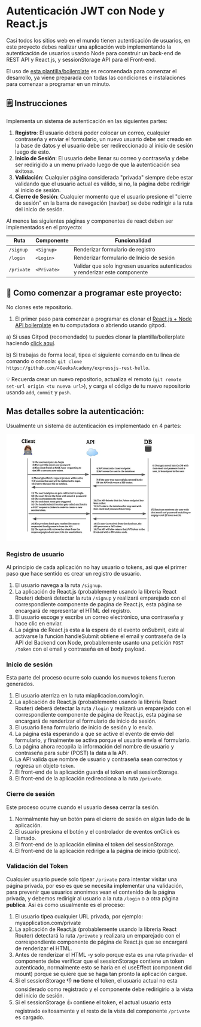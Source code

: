 # Autenticación JWT con Node y React.js

Casi todos los sitios web en el mundo tienen autenticación de usuarios, en este proyecto debes realizar una aplicación web implementando la autenticación de usuarios usando Node para construir un back-end de REST API y React.js, y sessionStorage API para el Front-end.

El uso de [esta plantilla/boilerplate](https://github.com/4GeeksAcademy/expressjs-rest-hello) es recomendada para comenzar el desarrollo, ya viene preparada con todas las condiciones e instalaciones para comenzar a programar en un minuto.

## 🗒️ Instrucciones

Implementa un sistema de autenticación en las siguientes partes:

1. **Registro**: El usuario deberá poder colocar un correo, cualquier contraseña y enviar el formulario, un nuevo usuario debe ser creado en la base de datos y el usuario debe ser redireccionado al inicio de sesión luego de esto.
2. **Inicio de Sesión**: El usuario debe llenar su correo y contraseña y debe ser redirigido a un menu privado luego de que la autenticación sea éxitosa.
3. **Validación**: Cualquier página considerada "privada" siempre debe estar validando que el usuario actual es válido, si no, la página debe redirigir al inicio de sesión.
4. **Cierre de Sesión**: Cualquier momento que el usuario presione el "cierre de sesión" en la barra de navegación (navbar) se debe redirigir a la ruta del inicio de sesión.

Al menos las siguientes páginas y componentes de react deben ser implementados en el proyecto:

| Ruta      | Componente  | Funcionalidad                                                                |
| --------- | ----------- | -----------------------------------------------------------------            |
| `/signup` | `<Signup>`  | Renderizar formulario de registro                                            |
| `/login`  | `<Login>`   | Renderizar formulario de Inicio de sesión                                    |
| `/private`| `<Private>` | Validar que solo ingresen usuarios autenticados y renderizar este componente |

## 🌱 Como comenzar a programar este proyecto:

No clones este repositorio.

1. El primer paso para comenzar a programar es clonar el [React.js + Node API boilerplate](https://github.com/4GeeksAcademy/expressjs-rest-hello) en tu computadora o abriendo usando gitpod.

a) Si usas Gitpod (recomendado) tu puedes clonar la plantilla/boilerplate haciendo [click aquí](https://gitpod.io#https://github.com/4GeeksAcademy/expressjs-rest-hello).

b) Si trabajas de forma local, tipea el siguiente comando en tu linea de comando o consola: `git clone https://github.com/4GeeksAcademy/expressjs-rest-hello`.

💡 Recuerda crear un nuevo repositorio, actualiza el remoto (`git remote set-url origin <tu nueva url>`), y carga el código de tu nuevo repositorio usando `add`, `commit` y `push`.

## Mas detalles sobre la autenticación:

Usualmente un sistema de autenticación es implementado en 4 partes:

![Diagrama de Autenticación](https://github.com/4GeeksAcademy/jwt-authentication-with-node-react/blob/main/.learn/login_diagram.jpeg?raw=true)

### Registro de usuario

Al principio de cada aplicación no hay usuario o tokens, asi que el primer paso que hace sentido es crear un registro de usuario.

1. El usuario navega a la ruta `/signup`.
2. La aplicación de React.js (probablemente usando la libreria React Router) deberá detectar la ruta `/signup` y realizará emparejado con el correspondiente componente de pagina de React.js, esta página se encargará de representar el HTML del registro.
3. El usuario escoge y escribe un correo electrónico, una contraseña y hace clic en enviar.
4. La página de React.js esta a la espera de el evento onSubmit, este al activarse la función handleSubmit obtiene el email y contraseña de la API del Backend con Node, probablemente usanto una petición `POST /token` con el email y contraseña en el body payload.

### Inicio de sesión

Esta parte del proceso ocurre solo cuando los nuevos tokens fueron generados.

1. El usuario aterriza en la ruta miaplicacion.com/login.
2. La aplicación de React.js (probablemente usando la libreria React Router) deberá detectar la ruta `/login` y realizará un emparejado con el correspondiente componente de página de React.js, esta página se encargará de renderizar el formulario de inicio de sesión.
3. El usuario llena formulario de inicio de sesión y lo envía.
4. La página está esperando a que se active el evento de envío del formulario, y finalmente se activa porque el usuario envía el formulario.
5. La página ahora recopila la información del nombre de usuario y contraseña para subir (POST) la data a la API.
6. La API valida que nombre de usuario y contraseña sean correctos y regresa un objeto `token`.
7. El front-end de la aplicación guarda el token en el sessionStorage.
8. El front-end de la aplicación redirecciona a la ruta `/private`.

### Cierre de sesión

Este proceso ocurre cuando el usuario desea cerrar la sesión.

1. Normalmente hay un botón para el cierre de sesión en algún lado de la aplicación.
2. El usuario presiona el botón y el controlador de eventos onClick es llamado.
3. El front-end de la aplicación elimina el token del sessionStorage.
4. El front-end de la aplicación redirige a la página de inicio (público).

### Validación del Token

Cualquier usuario puede solo tipear `/private` para intentar visitar una página privada, por eso es que se necesita implementar una validación, para prevenir que usuarios anonimos vean el contenido de la página privada, y debemos redirigir al usuario a la ruta `/login` o a otra página **publica**. Asi es como usualmente es el proceso:

1. El usuario tipea cualquier URL privada, por ejemplo: myapplication.com/private
2. La aplicación de React.js (probablemente usando la libreria React Router) detectará la ruta `/private` y realizara un emparejado con el correspondiente componente de página de React.js que se encargará de renderizar el HTML.
3. Antes de renderizar el HTML -y solo porque esta es una ruta privada- el componente debe verificar que el sessionStorage contiene un token autenticado, normalmente esto se haria en el useEffect (component did mount) porque se quiere que se haga tan pronto la aplicación cargue.
4. Si el sessionStorage 👎 **no** tiene el token, el usuario actual no esta considerado como registrado y el componente debe redirigirlo a la vista del inicio de sesión.
5. Si el sessionStorage 👍 contiene el token, el actual usuario esta registrado exitosamente y el resto de la vista del componente `/private` es cargado.
